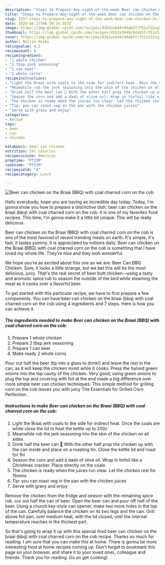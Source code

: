 ```yaml
---
description: "Steps to Prepare Any-night-of-the-week Beer can chicken on the Braai (BBQ) with coal charred corn on the cob"
title: "Steps to Prepare Any-night-of-the-week Beer can chicken on the Braai (BBQ) with coal charred corn on the cob"
slug: 1257-steps-to-prepare-any-night-of-the-week-beer-can-chicken-on-the-braai-bbq-with-coal-charred-corn-on-the-cob
date: 2020-08-27T06:39:34.957Z
image: https://img-global.cpcdn.com/recipes/d2b2a1649c9dab57/751x532cq70/beer-can-chicken-on-the-braai-bbq-with-coal-charred-corn-on-the-cob-recipe-main-photo.jpg
thumbnail: https://img-global.cpcdn.com/recipes/d2b2a1649c9dab57/751x532cq70/beer-can-chicken-on-the-braai-bbq-with-coal-charred-corn-on-the-cob-recipe-main-photo.jpg
cover: https://img-global.cpcdn.com/recipes/d2b2a1649c9dab57/751x532cq70/beer-can-chicken-on-the-braai-bbq-with-coal-charred-corn-on-the-cob-recipe-main-photo.jpg
author: Nellie Hicks
ratingvalue: 4.3
reviewcount: 9
recipeingredient:
- "1 whole chicken"
- "2 tbsp jerk seasoning"
- "1 can beer"
- "2 whole corns"
recipeinstructions:
- "Light the Braai with coals to the side for indirect heat. Once the coals are white close the lid to heat the kettle up to 200c"
- "Meanwhile rub the jerk seasoning into the skin of the chicken on all sides"
- "Drink half the beer can 🍻 With the other half prop the chicken up with the can inside and place on a roasting tin. Close the kettle lid and roast for 1hr"
- "Season the corn and add a dash of olive oil. Wrap in tinfoil like a Christmas cracker. Place directly on the coals"
- "The chicken is ready when the juices run clear. Let the chicken rest for 15mins"
- "Tip: you can roast veg in the pan with the chicken juices"
- "Serve with gravy and enjoy"
categories:
- Recipe
tags:
- beer
- can
- chicken

katakunci: beer can chicken 
nutrition: 247 calories
recipecuisine: American
preptime: "PT33M"
cooktime: "PT52M"
recipeyield: "4"
recipecategory: Lunch

---
```



![Beer can chicken on the Braai (BBQ) with coal charred corn on the cob](https://img-global.cpcdn.com/recipes/d2b2a1649c9dab57/751x532cq70/beer-can-chicken-on-the-braai-bbq-with-coal-charred-corn-on-the-cob-recipe-main-photo.jpg)

Hello everybody, hope you are having an incredible day today. Today, I'm gonna show you how to prepare a distinctive dish, beer can chicken on the braai (bbq) with coal charred corn on the cob. It is one of my favorites food recipes. This time, I'm gonna make it a little bit unique. This will be really delicious.

Beer can chicken on the Braai (BBQ) with coal charred corn on the cob is one of the most favored of recent trending meals on earth. It's simple, it's fast, it tastes yummy. It is appreciated by millions daily. Beer can chicken on the Braai (BBQ) with coal charred corn on the cob is something that I have loved my whole life. They're nice and they look wonderful.

We hope you&#39;re as excited about this one as we are: Beer Can BBQ Chicken. Sure, it looks a little strange, but we bet this will be the most delicious, juicy. That&#39;s the real secret of beer butt chicken—using a tasty and aromatic spice rub to season the outside of the bird while steaming the meat as it cooks over a flavorful beer.


To get started with this particular recipe, we have to first prepare a few components. You can have beer can chicken on the braai (bbq) with coal charred corn on the cob using 4 ingredients and 7 steps. Here is how you can achieve it.

<!--inarticleads1-->

##### The ingredients needed to make Beer can chicken on the Braai (BBQ) with coal charred corn on the cob:

1. Prepare 1 whole chicken
1. Prepare 2 tbsp jerk seasoning
1. Prepare 1 can beer
1. Make ready 2 whole corns


Pour out half the beer (tip into a glass to drink!) and leave the rest in the can, as it will keep the chicken moist while it cooks. Press the halved green onions into the top cavity of the chicken. Very good; using green onions to plug the top and covering with foil at the end made a big difference over more simple beer can chicken techniques. This simple method for grilling corn on the cob leaves you with juicy The Essentials for Grilled Corn Perfection. 

<!--inarticleads2-->

##### Instructions to make Beer can chicken on the Braai (BBQ) with coal charred corn on the cob:

1. Light the Braai with coals to the side for indirect heat. Once the coals are white close the lid to heat the kettle up to 200c
1. Meanwhile rub the jerk seasoning into the skin of the chicken on all sides
1. Drink half the beer can 🍻 With the other half prop the chicken up with the can inside and place on a roasting tin. Close the kettle lid and roast for 1hr
1. Season the corn and add a dash of olive oil. Wrap in tinfoil like a Christmas cracker. Place directly on the coals
1. The chicken is ready when the juices run clear. Let the chicken rest for 15mins
1. Tip: you can roast veg in the pan with the chicken juices
1. Serve with gravy and enjoy


Remove the chicken from the fridge and season with the remaining spice rub. our out half the can of beer. Open the beer can and pour off half of the beer. Using a church key-style can opener, make two more holes in the top of the can. Carefully balance the chicken on its two legs and the can. Grill above foil pan, over medium heat, with the lid closed, until the internal temperature reaches in the thickest part. 

So that's going to wrap it up with this special food beer can chicken on the braai (bbq) with coal charred corn on the cob recipe. Thanks so much for reading. I am sure that you can make this at home. There is gonna be more interesting food at home recipes coming up. Don't forget to bookmark this page on your browser, and share it to your loved ones, colleague and friends. Thank you for reading. Go on get cooking!
